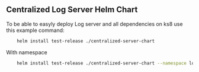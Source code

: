 ## Centralized Log Server Helm Chart

To be able to easyly deploy Log server and all dependencies on ks8 use this example command:

```bash
    helm install test-release ./centralized-server-chart
```

With namespace

```bash
    helm install test-release ./centralized-server-chart --namespace logging 
```